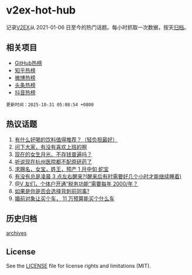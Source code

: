 # v2ex-hot-hub

 记录[V2EX](https://www.v2ex.com/)从 2021-01-06 日至今的热门话题。每小时抓取一次数据，按天[归档](archives)。
 
 ## 相关项目

- [GitHub热榜](https://github.com/snaildev/github-hot-hub)
- [知乎热榜](https://github.com/snaildev/zhihu-hot-hub)
- [微博热榜](https://github.com/snaildev/weibo-hot-hub)
- [头条热榜](https://github.com/snaildev/toutiao-hot-hub)
- [抖音热榜](https://github.com/snaildev/douyin-hot-hub)


 `更新时间：2025-10-31 05:08:54 +0800`

## 热议话题

1. [有什么好喝的饮料值得推荐？（轻负担最好）](https://www.v2ex.com/t/1169345)
1. [问下大家，有没有喜欢上班的啊](https://www.v2ex.com/t/1169301)
1. [现在的女生月光、不存钱普遍吗？](https://www.v2ex.com/t/1169368)
1. [听说现在杭州医院都不配原研药了](https://www.v2ex.com/t/1169305)
1. [求赐名，女宝，姓王，预产 1 月中旬 蛇宝](https://www.v2ex.com/t/1169409)
1. [有没有总是凌晨 3 点左右醒来?(醒来后有时需要好几个小时才能继续睡着)](https://www.v2ex.com/t/1169304)
1. [@V 友们，个体户开通“税务功能”需要每年 2000/年？](https://www.v2ex.com/t/1169289)
1. [如果是你是否会选择背刺前同事?](https://www.v2ex.com/t/1169349)
1. [婚前对象让买个车， 11 万预算能买个什么车](https://www.v2ex.com/t/1169321)

## 历史归档

[archives](archives)

## License

See the [LICENSE](LICENSE) file for license rights and limitations (MIT).
